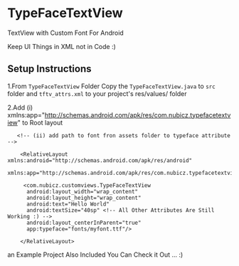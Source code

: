 TypeFaceTextView
================

TextView with Custom Font For Android

Keep UI Things in XML not in Code :)  

Setup Instructions
------------------

 1.From `TypeFaceTextView` Folder Copy the `TypeFaceTextView.java` to `src` folder and `tftv_attrs.xml` to your project's res/values/ folder

 2.Add (i) xmlns:app="http://schemas.android.com/apk/res/com.nubicz.typefacetextview" to Root layout 

       <!-- (ii) add path to font fron assets folder to typeface attribute -->

        <RelativeLayout xmlns:android="http://schemas.android.com/apk/res/android"
                        xmlns:app="http://schemas.android.com/apk/res/com.nubicz.typefacetextview">
 
         <com.nubicz.customviews.TypeFaceTextView 
          android:layout_width="wrap_content"
          android:layout_height="wrap_content"
          android:text="Hello World"
          android:textSize="40sp" <!-- All Other Attributes Are Still Working :) -->
          android:layout_centerInParent="true"
          app:typeface="fonts/myfont.ttf"/>

        </RelativeLayout>

   an Example Project Also Included You Can Check it Out ... :)

